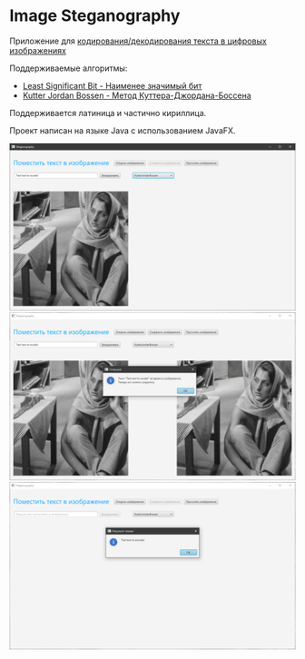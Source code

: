 # Image Steganography

Приложение для [кодирования/декодирования текста в цифровых изображениях](https://ru.wikipedia.org/wiki/%D0%A1%D1%82%D0%B5%D0%B3%D0%B0%D0%BD%D0%BE%D0%B3%D1%80%D0%B0%D1%84%D0%B8%D1%8F_%D0%B2_%D1%86%D0%B8%D1%84%D1%80%D0%BE%D0%B2%D1%8B%D1%85_%D0%B8%D0%B7%D0%BE%D0%B1%D1%80%D0%B0%D0%B6%D0%B5%D0%BD%D0%B8%D1%8F%D1%85)

Поддерживаемые алгоритмы:
* [Least Significant Bit - Наименее значимый бит](https://ru.wikipedia.org/wiki/%D0%A1%D1%82%D0%B5%D0%B3%D0%B0%D0%BD%D0%BE%D0%B3%D1%80%D0%B0%D1%84%D0%B8%D1%8F#%D0%9C%D0%B5%D1%82%D0%BE%D0%B4_LSB)
* [Kutter Jordan Bossen - Метод Куттера-Джордана-Боссена](https://ru.wikipedia.org/wiki/%D0%9C%D0%B5%D1%82%D0%BE%D0%B4_%D0%9A%D1%83%D1%82%D1%82%D0%B5%D1%80%D0%B0-%D0%94%D0%B6%D0%BE%D1%80%D0%B4%D0%B0%D0%BD%D0%B0-%D0%91%D0%BE%D1%81%D1%81%D0%B5%D0%BD%D0%B0)

Поддерживается латиница и частично кириллица.

Проект написан на языке Java с использованием JavaFX.

![Main Screen](img/main-screen.png)
![Encoded Msg](img/encoded-msg.png)
![Decoded Msg](img/decoded-msg.png)
